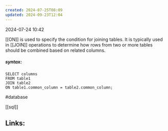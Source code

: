 ```yaml
---
created: 2024-07-25T08:09
updated: 2024-09-23T12:04
---
```

2024-07-24 10:42

[[ON]] is used to specify the condition for joining tables. It is typically used in [[JOIN]] operations to determine how rows from two or more tables should be combined based on related columns. 

##### syntax:
```
SELECT columns
FROM table1
JOIN table2
ON table1.common_column = table2.common_column;
```

#database 

[[sql]]
## Links:



